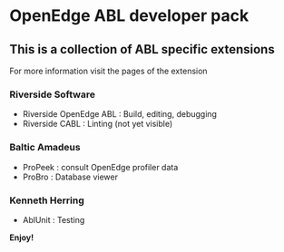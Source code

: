 # OpenEdge ABL developer pack

## This is a collection of ABL specific extensions

For more information visit the pages of the extension

### Riverside Software

* Riverside OpenEdge ABL : Build, editing, debugging
* Riverside CABL : Linting (not yet visible)

### Baltic Amadeus

* ProPeek : consult OpenEdge profiler data
* ProBro : Database viewer

### Kenneth Herring

* AblUnit : Testing

**Enjoy!**
